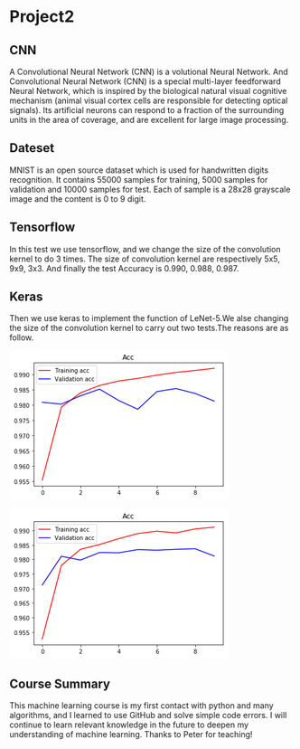 # Project2

## CNN
A Convolutional Neural Network (CNN) is a volutional Neural Network. And Convolutional Neural Network (CNN) is a special multi-layer feedforward Neural Network, which is inspired by the biological natural visual cognitive mechanism (animal visual cortex cells are responsible for detecting optical signals). Its artificial neurons can respond to a fraction of the surrounding units in the area of coverage, and are excellent for large image processing.


## Dateset
MNIST is an open source dataset which is used for handwritten digits recognition. It contains 55000 samples for training, 5000 samples for validation and 10000 samples for test. Each of sample is a 28x28 grayscale image and the content is 0 to 9 digit.


## Tensorflow
In this test we use tensorflow, and we change the size of the convolution kernel to do 3 times.  The size of convolution kernel are respectively 5x5, 9x9, 3x3.  And finally the test Accuracy is 0.990, 0.988, 0.987.


## Keras
Then we use keras to implement the function of LeNet-5.We alse changing the size of the convolution kernel to  carry out two tests.The reasons are as follow.


![avatar](https://github.com/Qiby0513/Project2/blob/main/test2.1.png)


![avatar](https://github.com/Qiby0513/Project2/blob/main/test2.2.png)

## Course Summary
This machine learning course is my first contact with python and many algorithms, and I learned to use GitHub and solve simple code errors. I will continue to learn relevant knowledge in the future to deepen my understanding of machine learning.
Thanks to Peter for teaching!
